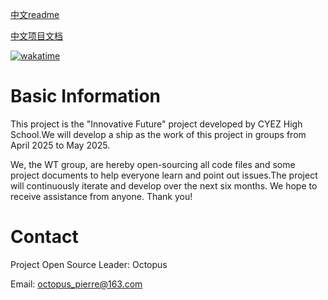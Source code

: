 [中文readme](doc/README_zh.md)


[中文项目文档](doc/wiki.md)

[![wakatime](https://wakatime.com/badge/user/06e56467-701d-4a24-b8e2-7866e9d233cb/project/dfd05f5e-227a-4e7d-a2be-ba774e30ff5c.svg)](https://wakatime.com/badge/user/06e56467-701d-4a24-b8e2-7866e9d233cb/project/dfd05f5e-227a-4e7d-a2be-ba774e30ff5c)

# Basic Information
This project is the "Innovative Future" project developed by CYEZ High School.We will develop a ship as the work of this project in groups from April 2025 to May 2025.

We, the WT group, are hereby open-sourcing all code files and some project documents to help everyone learn and point out issues.The project will continuously iterate and develop over the next six months. We hope to receive assistance from anyone. Thank you!

# Contact 
Project Open Source Leader: Octopus

Email: octopus_pierre@163.com